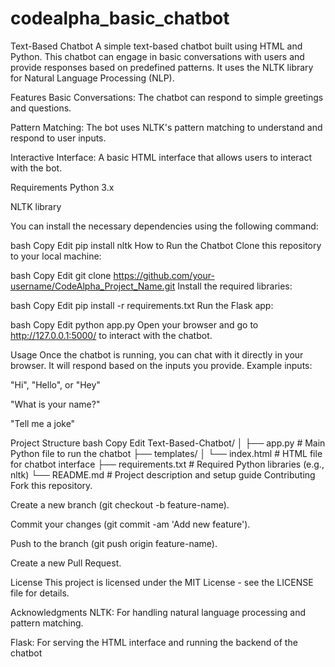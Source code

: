 # codealpha_basic_chatbot
Text-Based Chatbot
A simple text-based chatbot built using HTML and Python. This chatbot can engage in basic conversations with users and provide responses based on predefined patterns. It uses the NLTK library for Natural Language Processing (NLP).

Features
Basic Conversations: The chatbot can respond to simple greetings and questions.

Pattern Matching: The bot uses NLTK's pattern matching to understand and respond to user inputs.

Interactive Interface: A basic HTML interface that allows users to interact with the bot.

Requirements
Python 3.x

NLTK library

You can install the necessary dependencies using the following command:

bash
Copy
Edit
pip install nltk
How to Run the Chatbot
Clone this repository to your local machine:

bash
Copy
Edit
git clone https://github.com/your-username/CodeAlpha_Project_Name.git
Install the required libraries:

bash
Copy
Edit
pip install -r requirements.txt
Run the Flask app:

bash
Copy
Edit
python app.py
Open your browser and go to http://127.0.0.1:5000/ to interact with the chatbot.

Usage
Once the chatbot is running, you can chat with it directly in your browser. It will respond based on the inputs you provide. Example inputs:

"Hi", "Hello", or "Hey"

"What is your name?"

"Tell me a joke"

Project Structure
bash
Copy
Edit
Text-Based-Chatbot/
│
├── app.py # Main Python file to run the chatbot
├── templates/
│ └── index.html # HTML file for chatbot interface
├── requirements.txt # Required Python libraries (e.g., nltk)
└── README.md # Project description and setup guide
Contributing
Fork this repository.

Create a new branch (git checkout -b feature-name).

Commit your changes (git commit -am 'Add new feature').

Push to the branch (git push origin feature-name).

Create a new Pull Request.

License
This project is licensed under the MIT License - see the LICENSE file for details.

Acknowledgments
NLTK: For handling natural language processing and pattern matching.

Flask: For serving the HTML interface and running the backend of the chatbot
